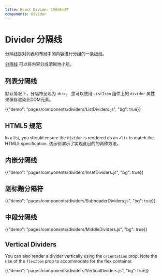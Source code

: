 ```yaml
---
title: React Divider 分隔线组件
components: Divider
---
```


# Divider 分隔线

<p class="description">分隔线是对列表和布局中的内容进行分组的一条细线。</p>

[分隔线](https://material.io/design/components/dividers.html) 可以将内容分成清晰地小组。

## 列表分隔线

默认情况下，分隔符呈现为 `<hr>`。 您可以使用 `ListItem` 组件上的 `divider` 属性来保存渲染此DOM元素。

{{"demo": "pages/components/dividers/ListDividers.js", "bg": true}}

## HTML5 规范

In a list, you should ensure the `Divider` is rendered as an `<li>` to match the HTML5 specification. 该示例演示了实现此目的的两种方法。

## 内嵌分隔线

{{"demo": "pages/components/dividers/InsetDividers.js", "bg": true}}

## 副标题分隔符

{{"demo": "pages/components/dividers/SubheaderDividers.js", "bg": true}}

## 中段分隔线

{{"demo": "pages/components/dividers/MiddleDividers.js", "bg": true}}

## Vertical Dividers

You can also render a divider vertically using the `orientation` prop. Note the use of the `flexItem` prop to accommodate for the flex container.

{{"demo": "pages/components/dividers/VerticalDividers.js", "bg": true}}